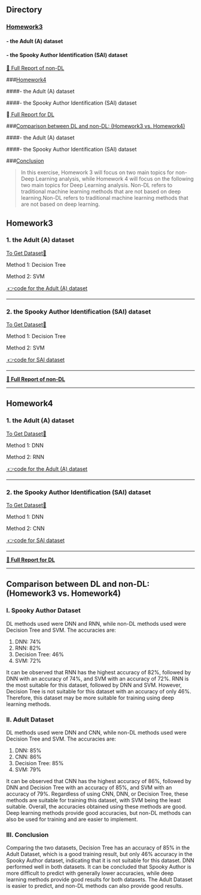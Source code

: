 ## Directory

### [Homework3](#Homework3-1 "Homework3")

#### - the Adult (A) dataset

#### - the Spooky Author Identification (SAI) dataset

[📄 Full Report of non-DL](https://github.com/mimi-030/ML-DL-Practices-for-Beginners/blob/main/Homework3/README.md "📄 Full Report of non-DL")

###[Homework4](#homework4 "Homework4")

####- the Adult (A) dataset

####- the Spooky Author Identification (SAI) dataset

📄[ Full Report for DL](https://github.com/mimi-030/ML-DL-Practices-for-Beginners/blob/main/Homework4/README.md " Full Report for DL")

###[Comparison between DL and non-DL: (Homework3 vs. Homework4)](#comparison-between-dl-and-non-dl--homework3-vs-homework4 "Comparison between DL and non-DL: (Homework3 vs. Homework4)")

####- the Adult (A) dataset

####- the Spooky Author Identification (SAI) dataset

###[Conclusion](#iii-conclusion "Conclusion")






> In this exercise, Homework 3 will focus on two main topics for non-Deep Learning analysis, while Homework 4 will focus on the following two main topics for Deep Learning analysis.
Non-DL refers to traditional machine learning methods that are not based on deep learning.Non-DL refers to traditional machine learning methods that are not based on deep learning.


## Homework3

### 1. the Adult (A) dataset
[To Get Dataset🔗](https://archive.ics.uci.edu/ml/datasets/Adult "To Get Dataset🔗")

Method 1: Decision Tree

Method 2: SVM

[ 👉code for the Adult (A) dataset](https://github.com/mimi-030/ML-DL-Practices-for-Beginners/blob/main/Homework3/adult_nonDL.ipynb " 👉code for the Adult (A) dataset")

------------



### 2. the Spooky Author Identification (SAI) dataset
[To Get Dataset🔗](https://www.kaggle.com/c/spooky-author-identification "To Get Dataset🔗")

Method 1: Decision Tree

Method 2: SVM

[ 👉code for SAI dataset](https://github.com/mimi-030/ML-DL-Practices-for-Beginners/blob/main/Homework3/spooky_author_nonDL.ipynb " 👉code for SAI dataset")

------------


**[ 📄 Full Report of non-DL](https://github.com/mimi-030/ML-DL-Practices-for-Beginners/blob/main/Homework3/README.md " 📄 Full Report for non-DL")**

------------


## Homework4

### 1. the Adult (A) dataset
[To Get Dataset🔗](https://archive.ics.uci.edu/ml/datasets/Adult "To Get Dataset🔗")

Method 1: DNN

Method 2: RNN

[ 👉code for the Adult (A) dataset](https://github.com/mimi-030/ML-DL-Practices-for-Beginners/blob/main/Homework4/adult_DL.ipynb " 👉code for the Adult (A) dataset") 

------------


### 2. the Spooky Author Identification (SAI) dataset 
[To Get Dataset🔗](https://www.kaggle.com/c/spooky-author-identification "To Get Dataset🔗")

Method 1: DNN

Method 2: CNN

[ 👉code for SAI dataset](https://github.com/mimi-030/ML-DL-Practices-for-Beginners/blob/main/Homework4/SpookyAuthor_DL.ipynb " 👉code for SAI dataset")

------------

**[ 📄 Full Report for DL](https://github.com/mimi-030/ML-DL-Practices-for-Beginners/blob/main/Homework4/README.md " 📄 Full Report for DL")**

------------

## Comparison between DL and non-DL:  (Homework3 vs. Homework4)

### I. Spooky Author Dataset
DL methods used were DNN and RNN, while non-DL methods used were Decision Tree and SVM. The accuracies are:
1. DNN: 74%
2. RNN: 82%
3. Decision Tree: 46%
4. SVM: 72%

It can be observed that RNN has the highest accuracy of 82%, followed by DNN with an accuracy of 74%, and SVM with an accuracy of 72%. RNN is the most suitable for this dataset, followed by DNN and SVM. However, Decision Tree is not suitable for this dataset with an accuracy of only 46%. Therefore, this dataset may be more suitable for training using deep learning methods.

### II. Adult Dataset
DL methods used were DNN and CNN, while non-DL methods used were Decision Tree and SVM. The accuracies are:
1. DNN: 85%
2. CNN: 86%
3. Decision Tree: 85%
4. SVM: 79%

It can be observed that CNN has the highest accuracy of 86%, followed by DNN and Decision Tree with an accuracy of 85%, and SVM with an accuracy of 79%. Regardless of using CNN, DNN, or Decision Tree, these methods are suitable for training this dataset, with SVM being the least suitable. Overall, the accuracies obtained using these methods are good. Deep learning methods provide good accuracies, but non-DL methods can also be used for training and are easier to implement.

### III. Conclusion
Comparing the two datasets, Decision Tree has an accuracy of 85% in the Adult Dataset, which is a good training result, but only 46% accuracy in the Spooky Author dataset, indicating that it is not suitable for this dataset. DNN performed well in both datasets. It can be concluded that Spooky Author is more difficult to predict with generally lower accuracies, while deep learning methods provide good results for both datasets. The Adult Dataset is easier to predict, and non-DL methods can also provide good results.


